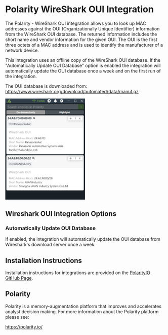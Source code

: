 # Polarity WireShark OUI Integration

The Polarity - WireShark OUI integration allows you to look up MAC addresses against the OUI (Organizationally Unique Identifier) information from the WireShark OUI database.  The returned information includes the short name and vendor information for the given OUI.  The OUI is the first three octets of a MAC address and is used to identify the manufacturer of a network device.

This integration uses an offline copy of the WireShark OUI database.  If the "Automatically Update OUI Database" option is enabled the integration will automatically update the OUI database once a week and on the first run of the integration. 

The OUI database is downloaded from: https://www.wireshark.org/download/automated/data/manuf.gz

<img width="50%" src="./images/overlay.png">

## Wireshark OUI Integration Options

### Automatically Update OUI Database
If enabled, the integration will automatically update the OUI database from Wireshark's download server once a week.

## Installation Instructions

Installation instructions for integrations are provided on the [PolarityIO GitHub Page](https://polarityio.github.io/).

## Polarity

Polarity is a memory-augmentation platform that improves and accelerates analyst decision making.  For more information about the Polarity platform please see:

https://polarity.io/
